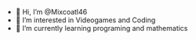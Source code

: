 - 👋 Hi, I’m @Mixcoatl46
- 👀 I’m interested in Videogames and Coding
- 🌱 I’m currently learning programing and mathematics

<!---
Mixcoatl46/Mixcoatl46 is a ✨ special ✨ repository because its `README.md` (this file) appears on your GitHub profile.
You can click the Preview link to take a look at your changes.
--->
